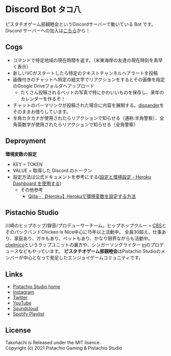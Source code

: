 # Discord Bot `タコ八`

ピスタチオゲーム部親睦会というDiscordサーバーで動いている Bot です。
Discord サーバーへの加入は[こちら](https://discord.com/invite/6XbCyRF)から！

## Cogs

- コマンドで特定地域の現在時間を返す。（米東海岸の友達の現在時刻を素早く表示）
- 新しいVCがスタートしたら特定のテキストチャンネルへアラートを投稿
- 画像付きのチャットへ特定の絵文字でリアクションをするとその画像を指定のGoogle Driveフォルダへアップロード
	- たくさん投稿されるペットの写真で特にかわいいものを保存し、来年のカレンダーを作るぞ！
- チャットのパーマリンクが投稿された場合に内容を展開する。[dispander](https://github.com/DiscordBotPortalJP/dispander)をそのままお借りしています。
- 半角カタカナが使用されたらリアクションで知らせる（通称:半角警察）、全角英数字が使用されたらリアクションで知らせる（全角警察）

## Deproyment

**環境変数の設定**

- KEY = TOKEN
- VALUE = 取得した Discord のトークン
- 設定方法は公式ドキュメントを参考にする([設定と環境設定 - Heroku Dashboard を使用する](https://devcenter.heroku.com/ja/articles/config-vars#using-the-heroku-dashboard))
	- その他参考
		- [Qiita - 【Heroku】Herokuで環境変数を設定する方法](https://qiita.com/mzmz__02/items/64db94b8fc67ee0a9068)

## Pistachio Studio

川崎のヒップホップ/録音/プロデューサーチーム。ヒップホップクルー = [CBS](https://youtu.be/A3oshdbRbBI)とそのバックバンドChicken Is Nice中心に15年以上活動中。
全員30超え、仕事あり、家庭あり、ガキもあり、ペットもあり、かなり限界ながらも活動中。
[chelmico](https://www.youtube.com/watch?v=76sNmqMzUuI)というラップユニットの裏方や、シンガーソングライター [iri](https://www.youtube.com/watch?v=3WlOZTy072k)のプロデュースなどもやっています。
**ピスタチオゲーム部親睦会**はPistachio Studioのメンバーが中心となって発足したエンジョイゲームコミュニティです。

## Links

- [Pistachio Studio home](https://pistachiostudio.net/)
- [Instagram](http://instagram.com/pistachiostudio)
- [Twitter](https://twitter.com/pstchstd)
- [YouTube](https://www.youtube.com/c/pistachiostudiokngw)
- [Soundcloud](https://soundcloud.com/pistachio-studio)
- [Spotify Playlist](https://open.spotify.com/user/2wf7ulo34ef46fu3awnq984wj?si=mm3fQfatR1OF2Kgr_uieGw)

## License

Takohachi is Released under the MIT lisence.  
Copyright (c) 2021 Pistachio Gaming & Pistachio Studio
